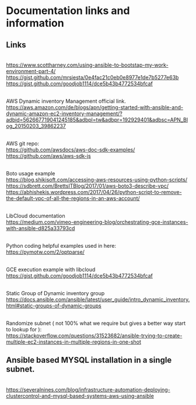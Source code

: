 # Documentation links and information

## Links
  <br /> https://www.scottharney.com/using-ansible-to-bootstap-my-work-environment-part-4/
  <br /> https://gist.github.com/mrsiesta/0e4fac21c0eb0e8977e1de7b5277e63b
  <br /> https://gist.github.com/goodjob1114/dce5b43b4772534bfcaf
  
  <br /> AWS Dynamic inventory Management official link.
    <br /> https://aws.amazon.com/de/blogs/apn/getting-started-with-ansible-and-dynamic-amazon-ec2-inventory-management/?adbid=562667719041245185&adbpl=tw&adbpr=192929401&adbsc=APN_Blog_20150203_39862237
  
  <br /> AWS git repo:
    <br /> https://github.com/awsdocs/aws-doc-sdk-examples/
    <br /> https://github.com/aws/aws-sdk-js
    
  <br /> Boto usage example
    <br /> https://blog.shikisoft.com/accessing-aws-resources-using-python-scripts/
    <br /> https://sdbrett.com/BrettsITBlog/2017/01/aws-boto3-describe-vpc/
    <br /> https://abhishekis.wordpress.com/2017/04/26/python-script-to-remove-the-default-vpc-of-all-the-regions-in-an-aws-account/
    
  <br /> LibCloud documentation
    <br /> https://medium.com/vimeo-engineering-blog/orchestrating-gce-instances-with-ansible-d825a33793cd
    
  <br /> Python coding helpful examples used in here:
    <br /> https://pymotw.com/2/optparse/

  <br /> GCE execution example with libcloud
    <br /> https://gist.github.com/goodjob1114/dce5b43b4772534bfcaf

  <br /> Static Group of Dynamic inventory group
    <br /> https://docs.ansible.com/ansible/latest/user_guide/intro_dynamic_inventory.html#static-groups-of-dynamic-groups
    
  <br /> Randomize subnet ( not 100% what we require but gives a better way start to lookup for ):
    <br /> https://stackoverflow.com/questions/31523682/ansible-trying-to-create-multiple-ec2-instances-in-multiple-regions-in-one-shot

## Ansible based MYSQL installation in a single subnet.
  <br /> https://severalnines.com/blog/infrastructure-automation-deploying-clustercontrol-and-mysql-based-systems-aws-using-ansible
